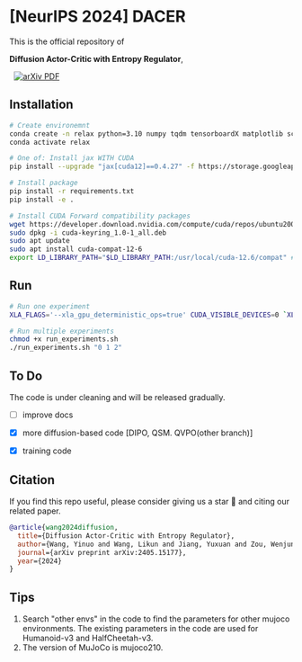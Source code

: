 # [NeurIPS 2024] DACER

This is the official repository of

**Diffusion Actor-Critic with Entropy Regulator**,

<p align="left">
<a href='https://arxiv.org/abs/2405.15177' style='padding-left: 0.5rem;'>
    <img src='https://img.shields.io/badge/arXiv-PDF-red?style=flat&logo=arXiv&logoColor=wihte' alt='arXiv PDF'>
</a>
</p>

## Installation

```bash
# Create environemnt
conda create -n relax python=3.10 numpy tqdm tensorboardX matplotlib scikit-learn black snakeviz ipykernel setproctitle numba
conda activate relax

# One of: Install jax WITH CUDA 
pip install --upgrade "jax[cuda12]==0.4.27" -f https://storage.googleapis.com/jax-releases/jax_cuda_releases.html

# Install package
pip install -r requirements.txt
pip install -e .

# Install CUDA Forward compatibility packages
wget https://developer.download.nvidia.com/compute/cuda/repos/ubuntu2004/x86_64/cuda-keyring_1.0-1_all.deb
sudo dpkg -i cuda-keyring_1.0-1_all.deb
sudo apt update
sudo apt install cuda-compat-12-6
export LD_LIBRARY_PATH="$LD_LIBRARY_PATH:/usr/local/cuda-12.6/compat" # Add to ~/.bashrc
```



## Run
```bash
# Run one experiment
XLA_FLAGS='--xla_gpu_deterministic_ops=true' CUDA_VISIBLE_DEVICES=0 `XLA_PYTHON_CLIENT_MEM_FRACTION=.1` python scripts/train_mujoco.py --alg dacer --seed 100
```

```bash
# Run multiple experiments
chmod +x run_experiments.sh
./run_experiments.sh "0 1 2"
```

## To Do

The code is under cleaning and will be released gradually.

- [ ] improve docs
- [x] more diffusion-based code [DIPO, QSM. QVPO(other branch)]
- [x] training code


## Citation

If you find this repo useful, please consider giving us a star 🌟 and citing our related paper.

```bibtex
@article{wang2024diffusion,
  title={Diffusion Actor-Critic with Entropy Regulator},
  author={Wang, Yinuo and Wang, Likun and Jiang, Yuxuan and Zou, Wenjun and Liu, Tong and Song, Xujie and Wang, Wenxuan and Xiao, Liming and Wu, Jiang and Duan, Jingliang and Shengbo Eben Li},
  journal={arXiv preprint arXiv:2405.15177},
  year={2024}
}
```

## Tips
1. Search "other envs" in the code to find the parameters for other mujoco environments. The existing parameters in the code are used for Humanoid-v3 and HalfCheetah-v3.
2. The version of MuJoCo is mujoco210.
